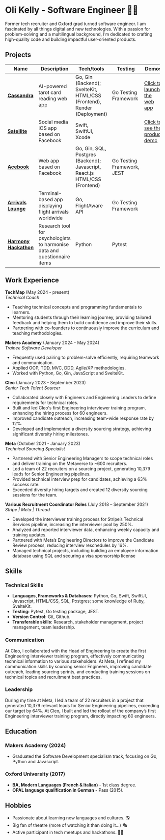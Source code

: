 # Oli Kelly - Software Engineer 👨‍💻

Former tech recruiter and Oxford grad turned software engineer. I am fascinated by all things digital and new technologies. With a passion for problem-solving and a multilingual background, I’m dedicated to crafting high-quality code and building impactful user-oriented products.

## Projects

| Name              | Description                                              | Tech/tools                                | Testing | Demos |
|-------------------|----------------------------------------------------------|-------------------------------------------|---------|-------|
| [**Cassandra**](https://github.com/olikelly00/cassandra)    | AI-powered tarot card reading web app                    | Go, Gin (Backend); SvelteKit, HTML/CSS (Frontend), Render (Deployment) | Go Testing Framework | [Click to launch the web app](https://cassandratarot.onrender.com/) |
| [**Satellite**](https://github.com/olikelly00/satellite-ios-app)     | Social media iOS app based on Facebook                   | Swift, SwiftUI, Xcode                      |  | [Click to see the product demo](https://drive.google.com/file/d/10Uwy-DGlOCl68RqSkdI2djT0GSm-rpU2/view?usp=sharing)        | 
| [**Acebook**](https://github.com/olikelly00/xenon-go-react-acebook)       | Web app based on Facebook                                | Go, Gin, SQL, Postgres (Backend); Javascript, React.js HTML/CSS (Frontend) | Go Testing Framework, JEST |         |
| [**Arrivals Lounge**](https://github.com/olikelly00/arrivals-lounge)| Terminal-based app displaying flight arrivals worldwide  | Go, FlightAware API                        | Go Testing Framework |         |
| [**Harmony Hackathon**](https://github.com/olikelly00/harmony-cheemu) | Research tool for psychologists to harmonise data and questionnaire items | Python                              | Pytest |         |

## Work Experience

**TechMap** (May 2024 - present)  
_Technical Coach_

- Teaching technical concepts and programming fundamentals to learners.
- Mentoring students through their learning journey, providing tailored feedback and helping them to build confidence and improve their skills.
- Partnering with co-founders to continuously improve the curriculum and teaching methodologies.

**Makers Academy** (January 2024 - May 2024)<br>
_Trainee Software Developer_

- Frequently used pairing to problem-solve efficiently, requiring teamwork and communication.
- Applied OOP, TDD, MVC, DDD, Agile/XP methodologies.
- Worked with Python, Go, Gin, JavaScript and SvelteKit.

**Cleo** (January 2023 - September 2023)  
_Senior Tech Talent Sourcer_

- Collaborated closely with Engineers and Engineering Leaders to define requirements for technical roles.
- Built and led Cleo's first Engineering interviewer training program, enhancing the hiring process for 60 engineers.
- Improved candidate outreach, increasing team-wide response rate by 12%.
- Developed and implemented a diversity sourcing strategy, achieving significant diversity hiring milestones.

**Meta** (October 2021 - January 2023)  
_Technical Sourcing Specialist_

- Partnered with Senior Engineering Managers to scope technical roles and deliver training on the Metaverse to ~600 recruiters.
- Led a team of 22 recruiters on a sourcing project, generating 10,379 leads for Senior Engineering pipelines.
- Provided technical interview prep for candidates, achieving a 63% success rate.
- Exceeded diversity hiring targets and created 12 diversity sourcing sessions for the team.

**Various Recruitment Coordinator Roles** (July 2018 – September 2021)  
_Stripe | Meta | Thread_

- Developed the interviewer training process for Stripe’s Technical Services pipeline, increasing the interviewer pool by 250%.
- Analyzed and reported interviewer data, enhancing weekly capacity and training updates.
- Partnered with Meta’s Engineering Directors to improve the Candidate Review process, reducing interview reschedules by 16%.
- Managed technical projects, including building an employee information database using SQL and securing a visa sponsorship license

## Skills

### Technical Skills

- **Languages, Frameworks & Databases:** Python, Go, Swift, SwiftUI, Javascript, HTML/CSS, SQL, Postgres; some knowledge of Ruby, SvelteKit.
- **Testing:** Pytest, Go testing package, JEST.
- **Version Control:** Git, Github.
- **Transferable skills:** Research, stakeholder management, project management, team leadership.

### Communication

At Cleo, I collaborated with the Head of Engineering to create the first Engineering interviewer training program, effectively communicating technical information to various stakeholders. At Meta, I refined my communication skills by sourcing senior Engineers, improving candidate outreach, leading sourcing sprints, and conducting training sessions on technical topics and recruitment best practices.

### Leadership

During my time at Meta, I led a team of 22 recruiters in a project that generated 10,379 relevant leads for Senior Engineering pipelines, exceeding our target by 64%. At Cleo, I built and led the rollout of the company’s first Engineering interviewer training program, directly impacting 60 engineers.

## Education

### Makers Academy (2024)

- Graduated the Software Development specialism track, focusing on Go, Python and Javascript. 

### Oxford University (2017)

- **BA, Modern Languages (French & Italian)** - 1st class degree.
- **OPAL language qualification in German** - Pass (2015).

## Hobbies

- Passionate about learning new languages and cultures. 🌎
- Big fan of theatre (more of watching it than doing it...) 🎭
- Active participant in tech meetups and hackathons. 👨‍💻


